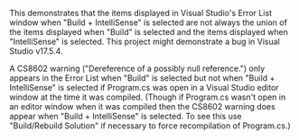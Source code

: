 This demonstrates that the items displayed in Visual Studio's Error List window when "Build + IntelliSense" is selected are not always the union of the items displayed when "Build" is selected and the items displayed when "IntelliSense" is selected. This project might demonstrate a bug in Visual Studio v17.5.4.

A CS8602 warning ("Dereference of a possibly null reference.") only appears in the Error List when "Build" is selected but not when "Build + IntelliSense" is selected if Program.cs was open in a Visual Studio editor window at the time it was compiled. (Though if Program.cs wasn't open in an editor window when it was compiled then the CS8602 warning does appear when "Build + IntelliSense" is selected. To see this use "Build/Rebuild Solution" if necessary to force recompilation of Program.cs.)
